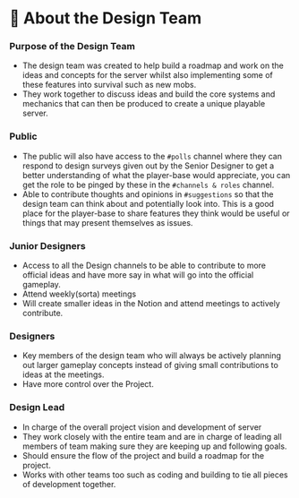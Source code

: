 # 📑 About the Design Team

### Purpose of the Design Team

* The design team was created to help build a roadmap and work on the ideas and concepts for the server whilst also implementing some of these features into survival such as new mobs.
* They work together to discuss ideas and build the core systems and mechanics that can then be produced to create a unique playable server.

### Public

* The public will also have access to the `#polls` channel where they can respond to design surveys given out by the Senior Designer to get a better understanding of what the player-base would appreciate, you can get the role to be pinged by these in the `#channels & roles` channel.
* Able to contribute thoughts and opinions in `#suggestions` so that the design team can think about and potentially look into. This is a good place for the player-base to share features they think would be useful or things that may present themselves as issues.

### Junior Designers

* Access to all the Design channels to be able to contribute to more official ideas and have more say in what will go into the official gameplay.
* Attend weekly(sorta) meetings
* Will create smaller ideas in the Notion and attend meetings to actively contribute.

### Designers

* Key members of the design team who will always be actively planning out larger gameplay concepts instead of giving small contributions to ideas at the meetings.
* Have more control over the Project.

### Design Lead

* In charge of the overall project vision and development of server
* They work closely with the entire team and are in charge of leading all members of team making sure they are keeping up and following goals.
* Should ensure the flow of the project and build a roadmap for the project.
* Works with other teams too such as coding and building to tie all pieces of development together.
